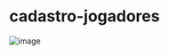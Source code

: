 
# cadastro-jogadores



![image](https://github.com/user-attachments/assets/dd38c6d1-162a-4189-93af-b017640a7151)
